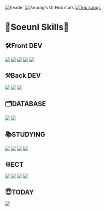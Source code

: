 ![header](https://capsule-render.vercel.app/api?type=venom&color=0:FFEAEA,100:FFA7A7&height=400&section=header&text=Soeunl&fontSize=90&animation=fadeIn)
![Anurag's GitHub stats](https://github-readme-stats.vercel.app/api?username=soeunl&theme=date_night&show_icons=true)
[![Top Langs](https://github-readme-stats.vercel.app/api/top-langs/?username=soeunl&layout=compact)](https://github.com/soeunl/github-readme-stats)

<h1>🌱Soeunl Skills🌱</h1>

<h2>🛠Front DEV</h2>
<p>
<img src="https://img.shields.io/badge/html5-E34F26?style=for-the-badge&logo=html5&logoColor=white"> <img src="https://img.shields.io/badge/css3-1572B6?style=for-the-badge&logo=css3&logoColor=white"> <img src="https://img.shields.io/badge/javascript-F7DF1E?style=for-the-badge&logo=javascript&logoColor=white"> <img src="https://img.shields.io/badge/react-61DAFB?style=for-the-badge&logo=react&logoColor=white"> <img src="https://img.shields.io/badge/next.js-000000?style=for-the-badge&logo=nextdotjs&logoColor=white">
</p>

<h2>⚒Back DEV</h2>
<p>
  <img src="https://img.shields.io/badge/JAVA-000000?style=for-the-badge&logo=IntelliJ%20IDEA&logoColor=white"> <img src="https://img.shields.io/badge/spring-6DB33F?style=for-the-badge&logo=spring&logoColor=white"> <img src="https://img.shields.io/badge/Spring Boot-6DB33F?style=for-the-badge&logo=Spring Boot&logoColor=white">
  </p>

<h2>🗂DATABASE</h2>
<p>
<img src="https://img.shields.io/badge/Oracle-F80000?style=for-the-badge&logo=Oracle&logoColor=white"> <img src="https://img.shields.io/badge/dbeaver-382923?style=for-the-badge&logo=dbeaver&logoColor=white">
</p>

<h2>📚STUDYING</h2>
<p>
<img src="https://img.shields.io/badge/python-3776AB?style=for-the-badge&logo=python&logoColor=white"> <img src="https://img.shields.io/badge/JSP-F7DF1E?style=for-the-badge&logo=JSP&logoColor=white"> <img src="https://img.shields.io/badge/Mybatis-FF0000?style=for-the-badge&logo=Mybatis&logoColor=white"> <img src="https://img.shields.io/badge/springsecurity-6DB33F?style=for-the-badge&logo=springsecurity&logoColor=white">
</p>

<h2>⚙ECT</h2>
<p>
<img src="https://img.shields.io/badge/docker-2496ED?style=for-the-badge&logo=docker&logoColor=white"> <img src="https://img.shields.io/badge/github-181717?style=for-the-badge&logo=github&logoColor=white"> <img src="https://img.shields.io/badge/git-F05032?style=for-the-badge&logo=git&logoColor=white"> <img src="https://img.shields.io/badge/gradle-02303A?style=for-the-badge&logo=gradle&logoColor=white">
</p>

<h2>😇TODAY</h2>
<a href="https://hits.seeyoufarm.com"><img src="https://hits.seeyoufarm.com/api/count/incr/badge.svg?url=https%3A%2F%2Fgithub.com%2Fsoeunl%2Fhit-counter&count_bg=%23FFA7A7&title_bg=%23555555&icon=&icon_color=%23E7E7E7&title=hits&edge_flat=false"/></a>
